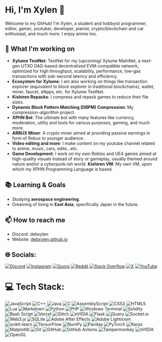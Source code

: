 # Hi, I'm Xylen 👋

Welcome to my GitHub! I'm Xylen, a student and hobbyist programmer, editor, gamer, youtuber, developer, pianist, crypto/blockchain and car enthusiast, and much more. I enjoy anime too.

## 🌱 What I'm working on
- **Xylume TestNet**: TestNet for my (upcoming) Xylume MainNet, a next-gen UTXO DAG-based decentralized EVM-compatible network, optimized for high throughput, scalability, performance, low-gas transactions with sub-second latency and efficiency.
- **Ecosystem for Xylume**: I am also working on things like transaction explorer (equivalent to block explorer in traditional blockchains), wallet, miner, faucet, dApps, etc. for Xylume TestNet.
- **Kishiren Repacks**: I compress and repack games to reduce their file sizes.
- **Dynamic Block Pattern Matching (DBPM) Compression**: My compression-algorithm project.
- **XPHN Bot**: The ultimate bot with many features like currency, moderation, utility and tools for various purposes, gaming, and much more.
- **ARBUX Miner**: A crypto miner aimed at providing passive earnings in form of Robux to younger audience.
- **Video editing and more**: I make content on my youtube channel related to anime, music, cars, edits...etc.
- **Game Development**: I work on my own Roblox and UE4 games aimed at high-quality visuals instead of story or gameplay, usually themed around nature and/or a cyberpunk-ish world.
  **Kishiren VM**: My own VM, upon which my XPHN Programming Language is based.

## 📚 Learning & Goals
- Studying **aerospace engineering**.
- Dreaming of living in **East Asia**, specifically Japan in the future.

## 📫 How to reach me
- Discord: debxylen
- Website: [debxylen.github.io](https://debxylen.github.io)

## 🌐 Socials:
[![Discord](https://img.shields.io/badge/Discord-%237289DA.svg?logo=discord&logoColor=white)](https://discord.gg/https://discord.gg/PgBssnt5gJ) [![Instagram](https://img.shields.io/badge/Instagram-%23E4405F.svg?logo=Instagram&logoColor=white)](https://instagram.com/debxylen) [![Quora](https://img.shields.io/badge/Quora-%23B92B27.svg?logo=Quora&logoColor=white)](https://quora.com/profile/Xylen-7) [![Reddit](https://img.shields.io/badge/Reddit-%23FF4500.svg?logo=Reddit&logoColor=white)](https://reddit.com/user/PriyanshuDeb) [![Stack Overflow](https://img.shields.io/badge/-Stackoverflow-FE7A16?logo=stack-overflow&logoColor=white)](https://stackoverflow.com/users/16740472) [![X](https://img.shields.io/badge/X-black.svg?logo=X&logoColor=white)](https://x.com/debxylen) [![YouTube](https://img.shields.io/badge/YouTube-%23FF0000.svg?logo=YouTube&logoColor=white)](https://youtube.com/@debxylen) 

# 💻 Tech Stack:
![JavaScript](https://img.shields.io/badge/javascript-%23323330.svg?style=for-the-badge&logo=javascript&logoColor=%23F7DF1E) ![C++](https://img.shields.io/badge/c++-%2300599C.svg?style=for-the-badge&logo=c%2B%2B&logoColor=white) ![Java](https://img.shields.io/badge/java-%23ED8B00.svg?style=for-the-badge&logo=openjdk&logoColor=white) ![C](https://img.shields.io/badge/c-%2300599C.svg?style=for-the-badge&logo=c&logoColor=white) ![AssemblyScript](https://img.shields.io/badge/assembly%20script-%23000000.svg?style=for-the-badge&logo=assemblyscript&logoColor=white) ![CSS3](https://img.shields.io/badge/css3-%231572B6.svg?style=for-the-badge&logo=css3&logoColor=white) ![HTML5](https://img.shields.io/badge/html5-%23E34F26.svg?style=for-the-badge&logo=html5&logoColor=white) ![Lua](https://img.shields.io/badge/lua-%232C2D72.svg?style=for-the-badge&logo=lua&logoColor=white) ![Markdown](https://img.shields.io/badge/markdown-%23000000.svg?style=for-the-badge&logo=markdown&logoColor=white) ![Python](https://img.shields.io/badge/python-3670A0?style=for-the-badge&logo=python&logoColor=ffdd54) ![PHP](https://img.shields.io/badge/php-%23777BB4.svg?style=for-the-badge&logo=php&logoColor=white) ![Windows Terminal](https://img.shields.io/badge/Windows%20Terminal-%234D4D4D.svg?style=for-the-badge&logo=windows-terminal&logoColor=white) ![Solidity](https://img.shields.io/badge/Solidity-%23363636.svg?style=for-the-badge&logo=solidity&logoColor=white) ![Bash Script](https://img.shields.io/badge/bash_script-%23121011.svg?style=for-the-badge&logo=gnu-bash&logoColor=white) ![Vercel](https://img.shields.io/badge/vercel-%23000000.svg?style=for-the-badge&logo=vercel&logoColor=white) ![Glitch](https://img.shields.io/badge/glitch-%233333FF.svg?style=for-the-badge&logo=glitch&logoColor=white) ![nVIDIA](https://img.shields.io/badge/cuda-000000.svg?style=for-the-badge&logo=nVIDIA&logoColor=green) ![Flask](https://img.shields.io/badge/flask-%23000.svg?style=for-the-badge&logo=flask&logoColor=white) ![jQuery](https://img.shields.io/badge/jquery-%230769AD.svg?style=for-the-badge&logo=jquery&logoColor=white) ![Socket.io](https://img.shields.io/badge/Socket.io-black?style=for-the-badge&logo=socket.io&badgeColor=010101) ![Web3.js](https://img.shields.io/badge/web3.js-F16822?style=for-the-badge&logo=web3.js&logoColor=white) ![SQLite](https://img.shields.io/badge/sqlite-%2307405e.svg?style=for-the-badge&logo=sqlite&logoColor=white) ![Adobe After Effects](https://img.shields.io/badge/Adobe%20After%20Effects-9999FF.svg?style=for-the-badge&logo=Adobe%20After%20Effects&logoColor=white) ![Adobe Lightroom](https://img.shields.io/badge/Adobe%20Lightroom-31A8FF.svg?style=for-the-badge&logo=Adobe%20Lightroom&logoColor=white) ![scikit-learn](https://img.shields.io/badge/scikit--learn-%23F7931E.svg?style=for-the-badge&logo=scikit-learn&logoColor=white) ![TensorFlow](https://img.shields.io/badge/TensorFlow-%23FF6F00.svg?style=for-the-badge&logo=TensorFlow&logoColor=white) ![NumPy](https://img.shields.io/badge/numpy-%23013243.svg?style=for-the-badge&logo=numpy&logoColor=white) ![Pandas](https://img.shields.io/badge/pandas-%23150458.svg?style=for-the-badge&logo=pandas&logoColor=white) ![PyTorch](https://img.shields.io/badge/PyTorch-%23EE4C2C.svg?style=for-the-badge&logo=PyTorch&logoColor=white) ![Keras](https://img.shields.io/badge/Keras-%23D00000.svg?style=for-the-badge&logo=Keras&logoColor=white) ![Matplotlib](https://img.shields.io/badge/Matplotlib-%23ffffff.svg?style=for-the-badge&logo=Matplotlib&logoColor=black) ![Git](https://img.shields.io/badge/git-%23F05033.svg?style=for-the-badge&logo=git&logoColor=white) ![GitHub](https://img.shields.io/badge/github-%23121011.svg?style=for-the-badge&logo=github&logoColor=white) ![GitHub Actions](https://img.shields.io/badge/github%20actions-%232671E5.svg?style=for-the-badge&logo=githubactions&logoColor=white) ![Tampermonkey](https://img.shields.io/badge/tampermonkey-%2300485B.svg?style=for-the-badge&logo=tampermonkey&logoColor=white) ![nVIDIA](https://img.shields.io/badge/nVIDIA-%2376B900.svg?style=for-the-badge&logo=nVIDIA&logoColor=white) ![OpenGL](https://img.shields.io/badge/OpenGL-white?logo=OpenGL&style=for-the-badge)
  
<!-- Thanks to GPRM ( https://gprm.itsvg.in ) for the icon links or whatever those are -->

